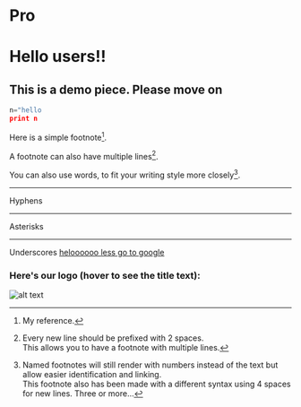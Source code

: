 # Pro
# Hello users!!
## This is a demo piece. Please move on
```python
n="hello
print n
```
Here is a simple footnote[^1].

A footnote can also have multiple lines[^2].  

You can also use words, to fit your writing style more closely[^note].

[^1]: My reference.
[^2]: Every new line should be prefixed with 2 spaces.  
  This allows you to have a footnote with multiple lines.
[^note]:
    Named footnotes will still render with numbers instead of the text but allow easier identification and linking.  
    This footnote also has been made with a different syntax using 4 spaces for new lines.
Three or more...

---

Hyphens

***

Asterisks

___

Underscores
[heloooooo less go to google](hhtps://www.google.com)
### Here's our logo (hover to see the title text):
![alt text](https://images.app.goo.gl/xHsppR6s5KG2wgWr7)
